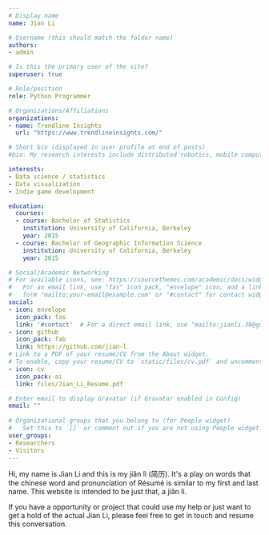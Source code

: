 ```yaml
---
# Display name
name: Jian Li

# Username (this should match the folder name)
authors:
- admin

# Is this the primary user of the site?
superuser: true

# Role/position
role: Python Programmer

# Organizations/Affiliations
organizations:
- name: Trendline Insights
  url: "https://www.trendlineinsights.com/"

# Short bio (displayed in user profile at end of posts)
#bio: My research interests include distributed robotics, mobile computing and programmable matter.

interests:
- Data science / statistics
- Data visualization
- Indie game development

education:
  courses:
  - course: Bachelor of Statistics
    institution: University of California, Berkeley
    year: 2015
  - course: Bachelor of Geographic Information Science
    institution: University of California, Berkeley
    year: 2015

# Social/Academic Networking
# For available icons, see: https://sourcethemes.com/academic/docs/widgets/#icons
#   For an email link, use "fas" icon pack, "envelope" icon, and a link in the
#   form "mailto:your-email@example.com" or "#contact" for contact widget.
social:
- icon: envelope
  icon_pack: fas
  link: '#contact'  # For a direct email link, use "mailto:jianli.36@gmail.com".
- icon: github
  icon_pack: fab
  link: https://github.com/jian-l
# Link to a PDF of your resume/CV from the About widget.
# To enable, copy your resume/CV to `static/files/cv.pdf` and uncomment the lines below.  
- icon: cv
  icon_pack: ai
  link: files/Jian_Li_Resume.pdf

# Enter email to display Gravatar (if Gravatar enabled in Config)
email: ""
  
# Organizational groups that you belong to (for People widget)
#   Set this to `[]` or comment out if you are not using People widget.  
user_groups:
- Researchers
- Visitors
---
```

 
Hi, my name is Jian Li and this is my jiǎn lì (简历). It's a play on words that the chinese word and pronunciation of Résumé is similar to my first and last name. This website is intended to be just that, a jiǎn lì. 

If you have a opportunity or project that could use my help or just want to get a hold of the actual Jian Li, please feel free to get in touch and resume this conversation.